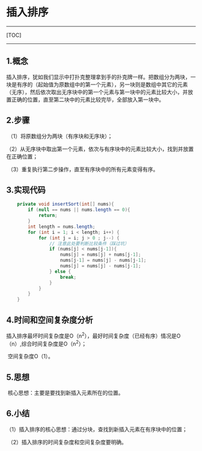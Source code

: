 # 插入排序

------

[TOC]

------



## 1.概念

​			插入排序，犹如我们显示中打扑克整理拿到手的扑克牌一样。把数组分为两块，一块是有序的（起始值为原数组中的第一个元素），另一块则是数组中其它的元素（无序），然后依次取出无序块中的第一个元素与第一块中的元素比较大小，并放置正确的位置，直至第二块中的元素比较完毕，全部放入第一块中。

## 2.步骤

​			（1）将原数组分为两块（有序块和无序块）；

​			（2）从无序块中取出第一个元素，依次与有序块中的元素比较大小，找到并放置在正确位置；

​			（3）重复执行第二步操作，直至有序块中的所有元素变得有序。

## 3.实现代码

```java
    private void insertSort(int[] nums){
        if (null == nums || nums.length == 0){
            return;
        }
        int length = nums.length;
        for (int i = 1; i < length; i++) {
            for (int j = i; j > 0 ; j--) {
                // 注意此处要判断比较条件（踩过坑）
                if (nums[j] < nums[j-1]){
                    nums[j] = nums[j] + nums[j-1];
                    nums[j-1] = nums[j] - nums[j-1];
                    nums[j] = nums[j] - nums[j-1];
                } else {
                    break;
                }
            }
        }
    }
```



## 4.时间和空间复杂度分析

​		插入排序最坏时间复杂度是O（n<sup>2</sup>），最好时间复杂度（已经有序）情况是O（n）,综合时间复杂度是O（n<sup>2</sup>）；

​		空间复杂度O（1）。

## 5.思想

​		核心思想：主要是要找到新插入元素所在的位置。

## 6.小结

​	   （1）插入排序的核心思想：通过分块，查找到新插入元素在有序块中的位置；

​	   （2）插入排序的时间复杂度和空间复杂度要明确。